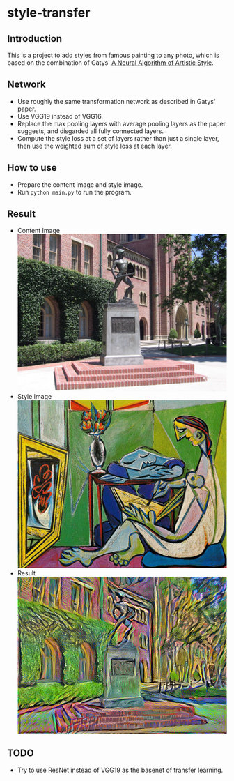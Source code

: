 # style-transfer

## Introduction

This is a project to add styles from famous painting to any photo, which is based on the combination of Gatys' [A Neural Algorithm of Artistic Style](https://arxiv.org/abs/1508.06576).

## Network

* Use roughly the same transformation network as described in Gatys' paper.
* Use VGG19 instead of VGG16.
* Replace the max pooling layers with average pooling layers as the paper suggests, and disgarded all fully connected layers.
* Compute the style loss at a set of layers rather than just a single layer, then use the weighted sum of style loss at each layer.

## How to use

* Prepare the content image and style image.
* Run `python main.py` to run the program.

## Result

* Content Image
![image](https://github.com/John443/style-transfer/blob/master/images/trojan_shrine.jpg)
* Style Image
![image](https://github.com/John443/style-transfer/blob/master/images/muse.jpg)
* Result
![image](https://github.com/John443/style-transfer/blob/master/images/450.png)

## TODO

* Try to use ResNet instead of VGG19 as the basenet of transfer learning.